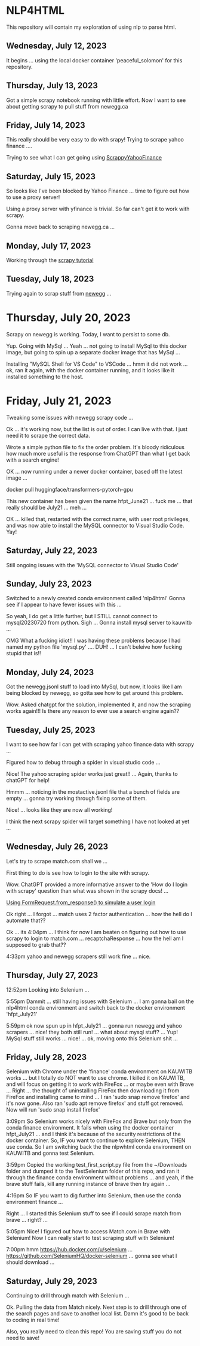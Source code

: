 # NLP4HTML
This repository will contain my exploration of using nlp to parse html. 

## Wednesday, July 12, 2023

It begins ... using the local docker container 'peaceful_solomon' for this repository. 

## Thursday, July 13, 2023

Got a simple scrapy notebook running with little effort. Now I want to see about getting scrapy to pull stuff from newegg.ca

## Friday, July 14, 2023

This really should be very easy to do with srapy! Trying to scrape yahoo finance ....

Trying to see what I can get going using [ScrappyYahooFinance](https://github.com/iaugustine/WebScraping_Scrapy_YahooFinanceData)

## Saturday, July 15, 2023

So looks like I've been blocked by Yahoo Finance ... time to figure out how to use a proxy server!

Using a proxy server with yfinance is trivial. So far can't get it to work with scrapy. 

Gonna move back to scraping newegg.ca ...

## Monday, July 17, 2023

Working through the [scrapy tutorial](https://docs.scrapy.org/en/latest/intro/tutorial.html)

## Tuesday, July 18, 2023

Trying again to scrap stuff from [newegg](https://www.newegg.ca/d/Best-Sellers/Gaming-Laptops/c/ID-363) ...

# Thursday, July 20, 2023

Scrapy on newegg is working. Today, I want to persist to some db. 

Yup. Going with MySql ... Yeah ... not going to install MySql to this docker image, but going to spin up a separate docker image that has MySql ...

Installing "MySQL Shell for VS Code" to VSCode ... hmm it did not work ... ok, ran it again, with the docker container running, and it looks like it installed something to the host.

# Friday, July 21, 2023

Tweaking some issues with newegg scrapy code ... 

Ok ... it's working now, but the list is out of order. I can live with that. I just need it to scrape the correct data.

Wrote a simple python file to fix the order problem. It's bloody ridiculous how much more useful is the response from ChatGPT than what I get back with a search engine!

OK ... now running under a newer docker container, based off the latest image ...

docker pull huggingface/transformers-pytorch-gpu

This new container has been given the name hfpt_June21 ... fuck me ... that really should be July21 ... meh ... 

OK ... killed that, restarted with the correct name, with user root privileges, and was now able to install the MySQL connector to Visual Studio Code. Yay!

## Saturday, July 22, 2023

Still ongoing issues with the 'MySQL connector to Visual Studio Code'

## Sunday, July 23, 2023

Switched to a newly created conda environment called 'nlp4html' Gonna see if I appear to have fewer issues with this ... 

So yeah, I do get a little further, but I STILL cannot connect to mysql20230720 from python. Sigh ... Gonna install mysql server to kauwitb ... 

OMG What a fucking idiot!! I was having these problems because I had named my python file 'mysql.py' .... DUH! ... I can't beleive how fucking stupid that is!!

## Monday, July 24, 2023

Got the newegg.jsonl stuff to load into MySql, but now, it looks like I am being blocked by newegg, so gotta see how to get around this problem.

Wow. Asked chatgpt for the solution, implemented it, and now the scraping works again!!! Is there any reason to ever use a search engine again??

## Tuesday, July 25, 2023

I want to see how far I can get with scraping yahoo finance data with scrapy ... 

Figured how to debug through a spider in visual studio code ...

Nice! The yahoo scraping spider works just great!! ... Again, thanks to chatGPT for help!

Hmmm ... noticing in the mostactive.jsonl file that a bunch of fields are empty ... gonna try working through fixing some of them.

Nice! ... looks like they are now all working! 

I think the next scrapy spider will target something I have not looked at yet ... 

## Wednesday, July 26, 2023

Let's try to scrape match.com shall we ... 

First thing to do is see how to login to the site with scrapy.

Wow. ChatGPT provided a more informative answer to the 'How do I login with scrapy' question than what was shown in the scrapy docs! ... 

[Using FormRequest.from_response() to simulate a user login](https://docs.scrapy.org/en/latest/topics/request-response.html#topics-request-response-ref-request-userlogin)

Ok right ... I forgot ... match uses 2 factor authentication ... how the hell do I automate that??

Ok ... its 4:04pm ... I think for now I am beaten on figuring out how to use scrapy to login to match.com ... recaptchaResponse ... how the hell am I supposed to grab that??

4:33pm yahoo and newegg scrapers still work fine ... nice. 

## Thursday, July 27, 2023

12:52pm Looking into Selenium ... 

5:55pm Dammit ... still having issues with Selenium ... I am gonna bail on the nlp4html conda environment and switch back to the docker environment 'hfpt_July21'

5:59pm ok now spun up in hfpt_July21 ... gonna run newegg and yahoo scrapers ... nice! they both still run! ... what about mysql stuff? ... Yup! MySql stuff still works ... nice! ... ok, moving onto this Selenium shit ... 

## Friday, July 28, 2023

Selenium with Chrome under the 'finance' conda environment on KAUWITB works ... but I totally do NOT want to use chrome. I killed it on KAUWITB,  and will focus on getting it to work with FireFox ... or maybe even with Brave ... Right ... the thought of uninstalling FireFox then downloading it from FireFox and installing came to mind ... I ran 'sudo snap remove firefox' and it's now gone. Also ran 'sudo apt remove firefox' and stuff got removed. Now will run 'sudo snap install firefox' 

3:09pm So Selenium works nicely with FireFox and Brave but only from the conda finance environment. It fails when using the docker container hfpt_July21 ... and I think it's because of the security restrictions of the docker container. So, IF you want to continue to explore Selenium, THEN use conda. So I am switching back the the nlpwhtml conda environment on KAUWITB and gonna test Selenium. 

3:59pm Copied the working test_first_script.py file from the ~/Downloads folder and dumped it to the TestSelenium folder of this repo, and ran it through the finance conda environment without problems ... and yeah, if the brave stuff fails, kill any running instance of brave then try again ...

4:16pm So IF you want to dig further into Selenium, then use the conda environment finance ... 

Right ... I started this Selenium stuff to see if I could scrape match from brave ... right? ... 

5:05pm Nice! I figured out how to access Match.com in Brave with Selenium! Now I can really start to test scraping stuff with Selenium!

7:00pm hmm https://hub.docker.com/u/selenium ... https://github.com/SeleniumHQ/docker-selenium ... gonna see what I should download ... 

## Saturday, July 29, 2023

Continuing to drill through match with Selenium ...

Ok. Pulling the data from Match nicely. Next step is to drill through one of the search pages and save to another local list. Damn it's good to be back to coding in real time! 

Also, you really need to clean this repo! You are saving stuff you do not need to save!